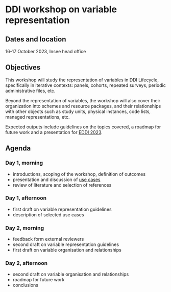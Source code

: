 # DDI workshop on variable representation

## Dates and location

16-17 October 2023, Insee head office


## Objectives

This workshop will study the representation of variables in DDI Lifecycle, specifically in iterative contexts: panels, cohorts, repeated surveys, periodic administrative files, etc.

Beyond the representation of variables, the workshop will also cover their organization into schemes and resource packages, and their relationships with other objects such as study units, physical instances, code lists, managed representations, etc.

Expected outputs include guidelines on the topics covered, a roadmap for future work and a presentation for [EDDI 2023](https://events.geant.org/event/1457/).


## Agenda

### Day 1, morning

- introductions, scoping of the workshop, definition of outcomes
- presentation and discussion of [use cases](../use-cases/)
- review of literature and selection of references

### Day 1, afternoon

- first draft on variable representation guidelines
- description of selected use cases

### Day 2, morning

- feedback form external reviewers
- second draft on variable representation guidelines
- first draft on variable organisation and relationships

### Day 2, afternoon

- second draft on variable organisation and relationships
- roadmap for future work
- conclusions
